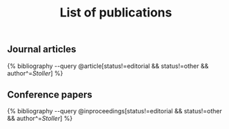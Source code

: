 ﻿---
title: List of publications
permalink: /publications/
---
 
## Journal articles 

{% bibliography --query @article[status!=editorial && status!=other && author^=*Stoller*] %}

## Conference papers

{% bibliography --query @inproceedings[status!=editorial && status!=other && author^=*Stoller*] %}
